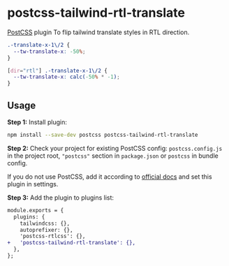 # postcss-tailwind-rtl-translate

[PostCSS] plugin To flip tailwind translate styles in RTL direction.

[PostCSS]: https://github.com/postcss/postcss

```css
.-translate-x-1\/2 {
  --tw-translate-x: -50%;
}
```

```css
[dir="rtl"] .-translate-x-1\/2 {
  --tw-translate-x: calc(-50% * -1);
}
```

## Usage

**Step 1:** Install plugin:

```sh
npm install --save-dev postcss postcss-tailwind-rtl-translate
```

**Step 2:** Check your project for existing PostCSS config: `postcss.config.js`
in the project root, `"postcss"` section in `package.json`
or `postcss` in bundle config.

If you do not use PostCSS, add it according to [official docs]
and set this plugin in settings.

**Step 3:** Add the plugin to plugins list:

```diff
module.exports = {
  plugins: {
    tailwindcss: {},
    autoprefixer: {},
    'postcss-rtlcss': {},
+   'postcss-tailwind-rtl-translate': {},
  },
};
```

[official docs]: https://github.com/postcss/postcss#usage
